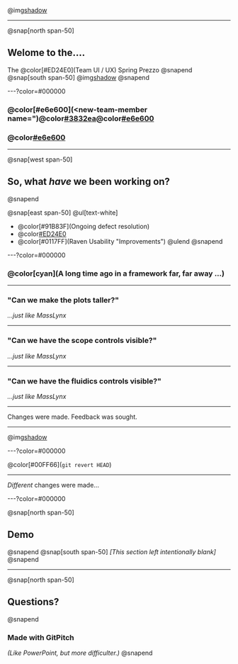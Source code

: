 @img[shadow](assets/img/bcast.png)

---
@snap[north span-50]
## Welome to the....
The @color[#ED24E0](Team UI / UX)
Spring Prezzo
@snapend
@snap[south span-50]
@img[shadow](assets/img/200.gif)
@snapend

---?color=#000000
### @color[#e6e600](&lt;new-team-member name=")@color[#3832ea](Lorraine)@color[#e6e600]("&gt;)
### @color[#e6e600](&lt;/new-team-member&gt;)

---
@snap[west span-50]
## So, what _have_ we been working on?
@snapend

@snap[east span-50]
@ul[text-white]
- @color[#91B83F](Ongoing defect resolution)
- @color[#ED24E0](Localisation)
- @color[#0117FF](Raven Usability "Improvements")
@ulend
@snapend

---?color=#000000

### @color[cyan](**A long time ago in a framework far, far away ...**)

---

### &quot;Can we make the plots taller?&quot;
_...just like MassLynx_

---

### &quot;Can we have the scope controls visible?&quot;
_...just like MassLynx_

---

### &quot;Can we have the fluidics controls visible?&quot;
_...just like MassLynx_

---

Changes were made.
Feedback was sought.

---

@img[shadow](assets/img/laughing.png)

---?color=#000000

@color[#00FF66](`git revert HEAD`)

---

*Different* changes were made...


---?color=#000000

@snap[north span-50]
## Demo
@snapend
@snap[south span-50]
_[This section left intentionally blank]_
@snapend

---

@snap[north span-50]
## Questions?
@snapend
### Made with GitPitch
*(Like PowerPoint, but more difficulter.)*
@snapend
